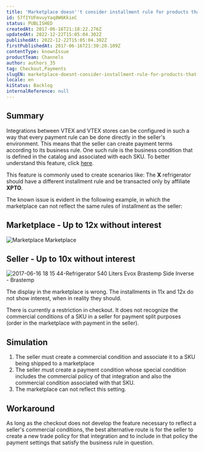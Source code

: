```yaml
---
title: 'Marketplace doesn''t consider installment rule for products that have a commercial condition in the seller'
id: 57fIYUFmvuyYaq8W6KkieC
status: PUBLISHED
createdAt: 2017-06-16T21:18:22.276Z
updatedAt: 2022-12-22T15:05:04.302Z
publishedAt: 2022-12-22T15:05:04.302Z
firstPublishedAt: 2017-06-16T21:30:20.109Z
contentType: knownIssue
productTeam: Channels
author: authors_35
tag: Checkout,Payments
slugEN: marketplace-doesnt-consider-installment-rule-for-products-that-have-a-commercial-condition-in-the-seller
locale: en
kiStatus: Backlog
internalReference: null
---
```


## Summary

Integrations between VTEX and VTEX stores can be configured in such a way that every payment rule can be done directly in the seller's environment. This means that the seller can create payment terms according to its business rule. One such rule is the business condition that is defined in the catalog and associated with each SKU. To better understand this feature, click [here](http://help.vtex.com/en/tutorial/how-to-register-a-commercial-condition).

This feature is commonly used to create scenarios like: The **X** refrigerator should have a different installment rule and be transacted only by affiliate **XPTO**.

The known issue is evident in the following example, in which the marketplace can not reflect the same rules of installment as the seller:

## Marketplace - Up to 12x without interest
![Marketplace Marketplace](//images.contentful.com/alneenqid6w5/c7CtSlVToIIQScyiM4AiS/e9f1415ccbe79d8fe34af8e9901b6570/Geladeira_Marketplace.png)

## Seller - Up to 10x without interest
![2017-06-16 18 15 44-Refrigerator 540 Liters Evox Brastemp Side Inverse - Brastemp](//images.contentful.com/alneenqid6w5/6HZs1prIVaUsOYCWeEMG8U/169a380f8e4c43cd0c644d280da0d126/2017-06-16_18_15_44-Geladeira_540_Litros_Evox_Brastemp_Side_Inverse_-Brastemp.png)

The display in the marketplace is wrong. The installments in 11x and 12x do not show interest, when in reality they should.

There is currently a restriction in checkout. It does not recognize the commercial conditions of a SKU in a seller for payment split purposes (order in the marketplace with payment in the seller).

## Simulation

1. The seller must create a commercial condition and associate it to a SKU being shipped to a marketplace
2. The seller must create a payment condition whose special condition includes the commercial policy of that integration and also the commercial condition associated with that SKU.
3. The marketplace can not reflect this setting.

## Workaround

As long as the checkout does not develop the feature necessary to reflect a seller's commercial conditions, the best alternative route is for the seller to create a new trade policy for that integration and to include in that policy the payment settings that satisfy the business rule in question.

